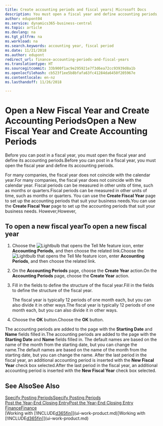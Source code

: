 ```yaml
---
title: Create accounting periods and fiscal years| Microsoft Docs
description: You must open a fiscal year and define accounting periods, before you can post in a fiscal year.
author: edupont04
ms.service: dynamics365-business-central
ms.topic: article
ms.devlang: na
ms.tgt_pltfrm: na
ms.workload: na
ms.search.keywords: accounting year, fiscal period
ms.date: 11/21/2018
ms.author: edupont
redirect_url: finance-accounting-periods-and-fiscal-years
ms.translationtype: HT
ms.sourcegitcommit: 33b900f1ac9e295921e7f3d6ea72cc93939d8a1b
ms.openlocfilehash: cb523f1ee5b8bfafa63fc41284da6450f205967e
ms.contentlocale: en-nz
ms.lasthandoff: 11/26/2018

---
```

# <a name="open-a-new-fiscal-year-and-create-accounting-periods"></a><span data-ttu-id="02c44-103">Open a New Fiscal Year and Create Accounting Periods</span><span class="sxs-lookup"><span data-stu-id="02c44-103">Open a New Fiscal Year and Create Accounting Periods</span></span>
<span data-ttu-id="02c44-104">Before you can post in a fiscal year, you must open the fiscal year and define its accounting periods.</span><span class="sxs-lookup"><span data-stu-id="02c44-104">Before you can post in a fiscal year, you must open the fiscal year and define its accounting periods.</span></span>  

<span data-ttu-id="02c44-105">For many companies, the fiscal year does not coincide with the calendar year.</span><span class="sxs-lookup"><span data-stu-id="02c44-105">For many companies, the fiscal year does not coincide with the calendar year.</span></span> <span data-ttu-id="02c44-106">Fiscal periods can be measured in other units of time, such as months or quarters.</span><span class="sxs-lookup"><span data-stu-id="02c44-106">Fiscal periods can be measured in other units of time, such as months or quarters.</span></span> <span data-ttu-id="02c44-107">You can use the **Create Fiscal Year** page to set up the accounting periods that suit your business needs.</span><span class="sxs-lookup"><span data-stu-id="02c44-107">You can use the **Create Fiscal Year** page to set up the accounting periods that suit your business needs.</span></span> <span data-ttu-id="02c44-108">However,</span><span class="sxs-lookup"><span data-stu-id="02c44-108">However,</span></span>   

## <a name="to-open-a-new-fiscal-year"></a><span data-ttu-id="02c44-109">To open a new fiscal year</span><span class="sxs-lookup"><span data-stu-id="02c44-109">To open a new fiscal year</span></span>
1. <span data-ttu-id="02c44-110">Choose the ![Lightbulb that opens the Tell Me feature](media/ui-search/search_small.png "Tell me what you want to do") icon, enter **Accounting Periods**, and then choose the related link.</span><span class="sxs-lookup"><span data-stu-id="02c44-110">Choose the ![Lightbulb that opens the Tell Me feature](media/ui-search/search_small.png "Tell me what you want to do") icon, enter **Accounting Periods**, and then choose the related link.</span></span>
2. <span data-ttu-id="02c44-111">On the **Accounting Periods** page, choose the **Create Year** action.</span><span class="sxs-lookup"><span data-stu-id="02c44-111">On the **Accounting Periods** page, choose the **Create Year** action.</span></span>
3. <span data-ttu-id="02c44-112">Fill in the fields to define the structure of the fiscal year.</span><span class="sxs-lookup"><span data-stu-id="02c44-112">Fill in the fields to define the structure of the fiscal year.</span></span>

    <span data-ttu-id="02c44-113">The fiscal year is typically 12 periods of one month each, but you can also divide it in other ways.</span><span class="sxs-lookup"><span data-stu-id="02c44-113">The fiscal year is typically 12 periods of one month each, but you can also divide it in other ways.</span></span>
4. <span data-ttu-id="02c44-114">Choose the **OK** button.</span><span class="sxs-lookup"><span data-stu-id="02c44-114">Choose the **OK** button.</span></span>

<span data-ttu-id="02c44-115">The accounting periods are added to the page with the **Starting Date** and **Name** fields filled in.</span><span class="sxs-lookup"><span data-stu-id="02c44-115">The accounting periods are added to the page with the **Starting Date** and **Name** fields filled in.</span></span> <span data-ttu-id="02c44-116">The default names are based on the name of the month from the starting date, but you can change the name.</span><span class="sxs-lookup"><span data-stu-id="02c44-116">The default names are based on the name of the month from the starting date, but you can change the name.</span></span> <span data-ttu-id="02c44-117">After the last period in the fiscal year, an additional accounting period is inserted with the **New Fiscal Year** check box selected.</span><span class="sxs-lookup"><span data-stu-id="02c44-117">After the last period in the fiscal year, an additional accounting period is inserted with the **New Fiscal Year** check box selected.</span></span>  


## <a name="see-also"></a><span data-ttu-id="02c44-118">See Also</span><span class="sxs-lookup"><span data-stu-id="02c44-118">See Also</span></span>
[<span data-ttu-id="02c44-119">Specify Posting Periods</span><span class="sxs-lookup"><span data-stu-id="02c44-119">Specify Posting Periods</span></span>](finance-how-specify-posting-periods.md)  
[<span data-ttu-id="02c44-120">Post the Year-End Closing Entry</span><span class="sxs-lookup"><span data-stu-id="02c44-120">Post the Year-End Closing Entry</span></span>](year-how-post-year-end-close-entry.md)  
[<span data-ttu-id="02c44-121">Finance</span><span class="sxs-lookup"><span data-stu-id="02c44-121">Finance</span></span>](finance.md)  
<span data-ttu-id="02c44-122">[Working with [!INCLUDE[d365fin](includes/d365fin_md.md)]](ui-work-product.md)</span><span class="sxs-lookup"><span data-stu-id="02c44-122">[Working with [!INCLUDE[d365fin](includes/d365fin_md.md)]](ui-work-product.md)</span></span>

